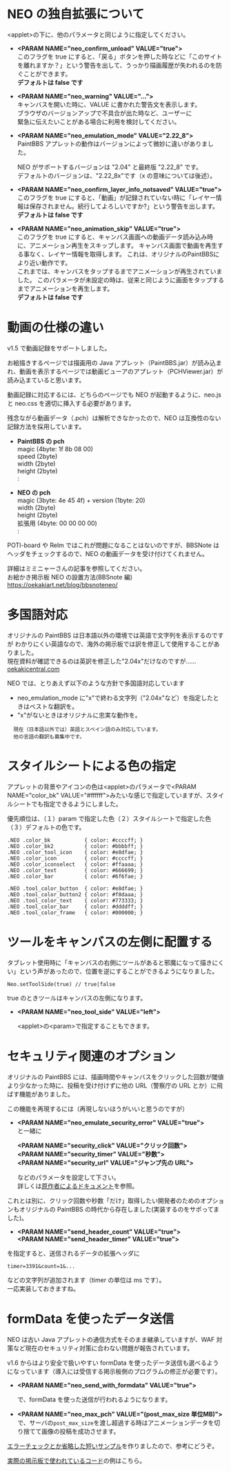 # NEO の独自拡張について

&lt;applet>の下に、他のパラメータと同じように指定してください。

- **&lt;PARAM NAME="neo_confirm_unload" VALUE="true">**  
  このフラグを true にすると、「戻る」ボタンを押した時などに「このサイトを離れますか？」という警告を出して、うっかり描画履歴が失われるのを防ぐことができます。  
  **デフォルトは false です**

- **&lt;PARAM NAME="neo_warning" VALUE="...">**  
  キャンバスを開いた時に、VALUE に書かれた警告文を表示します。  
  ブラウザのバージョンアップで不具合が出た時など、ユーザーに  
  緊急に伝えたいことがある場合に利用を検討してください。

- **&lt;PARAM NAME="neo_emulation_mode" VALUE="2.22_8">**  
  PaintBBS アプレットの動作はバージョンによって微妙に違いがありました。

  NEO がサポートするバージョンは "2.04" と最終版 "2.22_8" です。  
  デフォルトのバージョンは、"2.22_8x"です（x の意味については後述）。

- **&lt;PARAM NAME="neo_confirm_layer_info_notsaved" VALUE="true">**  
  このフラグを true にすると、「動画」が記録されていない時に「レイヤー情報は保存されません。続行してよろしいですか?」という警告を出します。  
  **デフォルトは false です**

- **&lt;PARAM NAME="neo_animation_skip" VALUE="true">**  
  このフラグを true にすると、キャンバス画面への動画データ読み込み時に、アニメーション再生をスキップします。
  キャンバス画面で動画を再生する事なく、レイヤー情報を取得します。
  これは、オリジナルのPaintBBSにより近い動作です。  
  これまでは、キャンバスをタップするまでアニメーションが再生されていました。
  このパラメータが未設定の時は、従来と同じように画面をタップするまでアニメーションを再生します。     
  **デフォルトは false です**

# 動画の仕様の違い

v1.5 で動画記録をサポートしました。

お絵描きするページでは描画用の Java アプレット（PaintBBS.jar）が読み込まれ、動画を表示するページでは動画ビューアのアプレット（PCHViewer.jar）が読み込まていると思います。

動画記録に対応するには、どちらのページでも NEO が起動するように、neo.js と neo.css を適切に挿入する必要があります。

残念ながら動画データ（.pch）は解析できなかったので、NEO は互換性のない記録方法を採用しています。

- **PaintBBS の pch**  
  magic (4byte: 1f 8b 08 00)  
  speed (2byte)  
  width (2byte)  
  height (2byte)  
  :

- **NEO の pch**  
  magic (3byte: 4e 45 4f) + version (1byte: 20)  
  width (2byte)  
  height (2byte)  
  拡張用 (4byte: 00 00 00 00)  
  :

POTI-board や Relm ではこれが問題になることはないのですが、BBSNote はヘッダをチェックするので、NEO の動画データを受け付けてくれません。

詳細はミミニャーさんの記事を参照してください。  
お絵かき掲示板 NEO の設置方法(BBSnote 編)
https://oekakiart.net/blog/bbsnoteneo/

# 多国語対応

オリジナルの PaintBBS は日本語以外の環境では英語で文字列を表示するのですが
わかりにくい英語なので、海外の掲示板では訳を修正して使用することがありました。  
 現在資料が確認できるのは英訳を修正した"2.04x"だけなのですが……  
 [oekakicentral.com](http://www.oekakicentral.com/tutorials/paintbbs.html)

NEO では、とりあえず以下のような方針で多国語対応しています

- neo_emulation_mode に"x"で終わる文字列（"2.04x"など）を指定したときはベストな翻訳を。
- "x"がないときはオリジナルに忠実な動作を。

```
  現在（日本語以外では）英語とスペイン語のみ対応しています。
  他の言語の翻訳も募集中です。
```

# スタイルシートによる色の指定

アプレットの背景やアイコンの色は&lt;applet>のパラメータで&lt;PARAM NAME="color_bk" VALUE="#ffffff">みたいな感じで指定していますが、スタイルシートでも指定できるようにしました。

優先順位は、（１）param で指定した色（２）スタイルシートで指定した色（３）デフォルトの色です。

    .NEO .color_bk           { color: #ccccff; }
    .NEO .color_bk2          { color: #bbbbff; }
    .NEO .color_tool_icon    { color: #e8dfae; }
    .NEO .color_icon         { color: #ccccff; }
    .NEO .color_iconselect   { color: #ffaaaa; }
    .NEO .color_text         { color: #666699; }
    .NEO .color_bar          { color: #6f6fae; }

    .NEO .tool_color_button  { color: #e8dfae; }
    .NEO .tool_color_button2 { color: #f8daaa; }
    .NEO .tool_color_text    { color: #773333; }
    .NEO .tool_color_bar     { color: #ddddff; }
    .NEO .tool_color_frame   { color: #000000; }

# ツールをキャンバスの左側に配置する

タブレット使用時に「キャンバスの右側にツールがあると邪魔になって描きにくい」という声があったので、位置を逆にすることができるようになりました。

    Neo.setToolSide(true) // true|false

true のときツールはキャンバスの左側になります。

- **&lt;PARAM NAME="neo_tool_side" VALUE="left">**

  &lt;applet>の&lt;param>で指定することもできます。

# セキュリティ関連のオプション

オリジナルの PaintBBS には、描画時間やキャンバスをクリックした回数が閾値より少なかった時に、投稿を受け付けずに他の URL（警察庁の URL とか）に飛ばす機能がありました。

この機能を再現するには（再現しないほうがいいと思うのですが）

- **&lt;PARAM NAME="neo_emulate_security_error" VALUE="true">**  
  と一緒に

  **&lt;PARAM NAME="security_click" VALUE="クリック回数">**  
  **&lt;PARAM NAME="security_timer" VALUE="秒数">**  
  **&lt;PARAM NAME="security_url" VALUE="ジャンプ先の URL">**

  などのパラメータを設定して下さい。  
  詳しくは[原作者によるドキュメント](https://hp.vector.co.jp/authors/VA016309/paintbbs/document/Readme_Shichan.html)を参照。

これとは別に、クリック回数や秒数「だけ」取得したい開発者のためのオプションもオリジナルの PaintBBS の時代から存在しました(実装するのをサポってました)。

- **&lt;PARAM NAME="send_header_count" VALUE="true">**  
  **&lt;PARAM NAME="send_header_timer" VALUE="true">**

を指定すると、送信されるデータの拡張ヘッダに

    timer=3391&count=1&...

などの文字列が追加されます（timer の単位は ms です）。  
一応実装しておきますね。

# formData を使ったデータ送信

NEO は古い Java アプレットの通信方式をそのまま継承していますが、WAF 対策など現在のセキュリティ対策に合わない問題が報告されています。

v1.6 からはより安全で扱いやすい formData を使ったデータ送信も選べるようになっています（導入には受信する掲示板側のプログラムの修正が必要です）。

- **&lt;PARAM NAME="neo_send_with_formdata" VALUE="true">**

  で、formData を使った送信が行われるようになります。
- **&lt;PARAM NAME="neo_max_pch" VALUE="(post_max_size 単位MB)">**  
で、サーバの`post_max_size`を渡し超過する時はアニメーションデータを切り捨てて画像の投稿を成功させます。


[エラーチェックとか省略した短いサンプル](sample/posttest.php)を作りましたので、参考にどうぞ。

[実際の掲示板で使われているコード](sample/sample_handler.php)の例はこちら。
